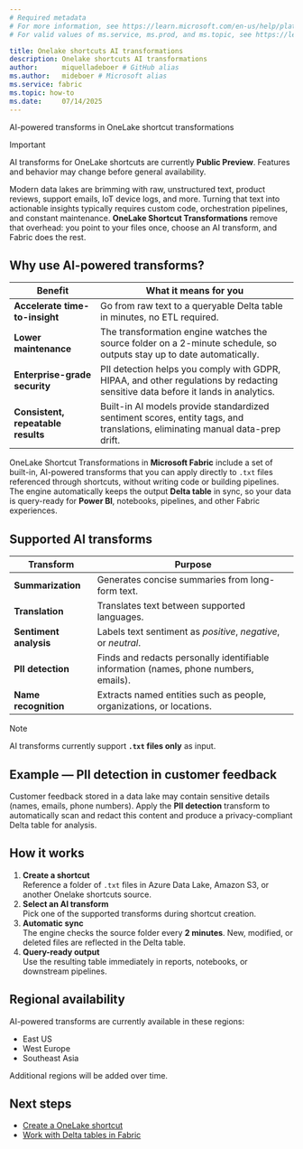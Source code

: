 ```yaml
---
# Required metadata
# For more information, see https://learn.microsoft.com/en-us/help/platform/learn-editor-add-metadata
# For valid values of ms.service, ms.prod, and ms.topic, see https://learn.microsoft.com/en-us/help/platform/metadata-taxonomies

title: Onelake shortcuts AI transformations
description: Onelake shortcuts AI transformations
author:      miquelladeboer # GitHub alias
ms.author:   mideboer # Microsoft alias
ms.service: fabric
ms.topic: how-to
ms.date:     07/14/2025
---
```


 AI-powered transforms in OneLake shortcut transformations

> [!IMPORTANT]
> AI transforms for OneLake shortcuts are currently **Public Preview**. Features and behavior may change before general availability.

Modern data lakes are brimming with raw, unstructured text, product reviews, support emails, IoT device logs, and more. Turning that text into actionable insights typically requires custom code, orchestration pipelines, and constant maintenance. **OneLake Shortcut Transformations** remove that overhead: you point to your files once, choose an AI transform, and Fabric does the rest.

## Why use AI-powered transforms?

| Benefit | What it means for you |
|---|---|
| **Accelerate time-to-insight** | Go from raw text to a queryable Delta table in minutes, no ETL required. |
| **Lower maintenance** | The transformation engine watches the source folder on a 2-minute schedule, so outputs stay up to date automatically. |
| **Enterprise-grade security** | PII detection helps you comply with GDPR, HIPAA, and other regulations by redacting sensitive data before it lands in analytics. |
| **Consistent, repeatable results** | Built-in AI models provide standardized sentiment scores, entity tags, and translations, eliminating manual data-prep drift. |

OneLake Shortcut Transformations in **Microsoft Fabric** include a set of built-in, AI-powered transforms that you can apply directly to `.txt` files referenced through shortcuts, without writing code or building pipelines. The engine automatically keeps the output **Delta table** in sync, so your data is query-ready for **Power BI**, notebooks, pipelines, and other Fabric experiences.

## Supported AI transforms

| Transform | Purpose |
|---|---|
| **Summarization** | Generates concise summaries from long-form text. |
| **Translation** | Translates text between supported languages. |
| **Sentiment analysis** | Labels text sentiment as *positive*, *negative*, or *neutral*. |
| **PII detection** | Finds and redacts personally identifiable information (names, phone numbers, emails). |
| **Name recognition** | Extracts named entities such as people, organizations, or locations. |

> [!NOTE]
> AI transforms currently support **`.txt` files only** as input.

## Example — PII detection in customer feedback

Customer feedback stored in a data lake may contain sensitive details (names, emails, phone numbers). Apply the **PII detection** transform to automatically scan and redact this content and produce a privacy-compliant Delta table for analysis.

## How it works

1. **Create a shortcut**  
   Reference a folder of `.txt` files in Azure Data Lake, Amazon S3, or another Onelake shortcuts source.  
2. **Select an AI transform**  
   Pick one of the supported transforms during shortcut creation.  
3. **Automatic sync**  
   The engine checks the source folder every **2 minutes**. New, modified, or deleted files are reflected in the Delta table.  
4. **Query-ready output**  
   Use the resulting table immediately in reports, notebooks, or downstream pipelines.

## Regional availability

AI-powered transforms are currently available in these regions:

- East US  
- West Europe  
- Southeast Asia  

Additional regions will be added over time.

## Next steps

- [Create a OneLake shortcut](../onelake/create-shortcut.md)  
- [Work with Delta tables in Fabric](../delta/delta-overview.md)